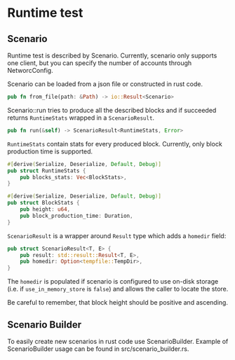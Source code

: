 # Runtime test
## Scenario
Runtime test is described by Scenario.
Currently, scenario only supports one client, but you can specify the number of accounts through NetworcConfig.

Scenario can be loaded from a json file or constructed in rust code.
```rust
pub fn from_file(path: &Path) -> io::Result<Scenario>
```

Scenario::run tries to produce all the described blocks and if
succeeded returns `RuntimeStats` wrapped in a `ScenarioResult`.

```rust
pub fn run(&self) -> ScenarioResult<RuntimeStats, Error>
```

`RuntimeStats` contain stats for every produced block. Currently, only
block production time is supported.

```rust
#[derive(Serialize, Deserialize, Default, Debug)]
pub struct RuntimeStats {
    pub blocks_stats: Vec<BlockStats>,
}

#[derive(Serialize, Deserialize, Default, Debug)]
pub struct BlockStats {
    pub height: u64,
    pub block_production_time: Duration,
}
```

`ScenarioResult` is a wrapper around `Result` type which adds
a `homedir` field:

```rust
pub struct ScenarioResult<T, E> {
    pub result: std::result::Result<T, E>,
    pub homedir: Option<tempfile::TempDir>,
}
```

The `homedir` is populated if scenario is configured to use on-disk
storage (i.e. if `use_in_memory_store` is `false`) and allows the
caller to locate the store.

Be careful to remember, that block height should be positive and
ascending.

## Scenario Builder
To easily create new scenarios in rust code use ScenarioBuilder.
Example of ScenarioBuilder usage can be found in src/scenario_builder.rs.
